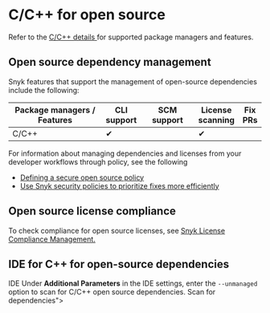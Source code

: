 # C/C++ for open source

Refer to the [C/C++ details ](./)for supported package managers and features.

## Open source dependency management

Snyk features that support the management of open-source dependencies include the following:

<table><thead><tr><th width="250">Package managers / Features</th><th>CLI support</th><th width="116">SCM support</th><th>License scanning</th><th>Fix PRs</th></tr></thead><tbody><tr><td>C/C++</td><td>✔︎</td><td></td><td>✔︎</td><td></td></tr></tbody></table>

For information about managing dependencies and licenses from your developer workflows through policy, see the following

* [Defining a secure open source policy](https://snyk.io/series/open-source-security/open-source-policy/)
* [Use Snyk security policies to prioritize fixes more efficiently](https://snyk.io/blog/snyk-security-policies/)

## Open source license compliance

To check compliance for open source licenses, see [Snyk License Compliance Management.](../../../scan-with-snyk/snyk-open-source/scan-open-source-libraries-and-licenses/snyk-license-compliance-management.md)

## IDE for C++ for open-source dependencies

IDE Under **Additional Parameters** in the IDE settings, enter the `--unmanaged` option to scan for C/C++ open source dependencies. Scan for dependencies">
